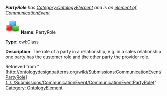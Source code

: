 ___PartyRole__ has [Category:OntologyElement](../../Category/OntologyElement "Category:OntologyElement") and is an [element of](../../Property/ElementOf "Property:ElementOf") [CommunicationEvent](../../Submissions/CommunicationEvent "Submissions:CommunicationEvent")_


  




[![Class](../../images/thumb/2/27/Class.gif/45px-Class.gif)](../../Image/Class.gif "Class")
__Name__: PartyRole 


__Type:__ owl:Class 


__Description__: The role of a party in a relationship, e.g. in a sales relationship one party has the customer role and the other party the provider role. 





Retrieved from "[http://ontologydesignpatterns.org/wiki/Submissions:CommunicationEvent/PartyRole](../../Submissions/CommunicationEvent/CommunicationEventPartyRole)"
 [Category](http://ontologydesignpatterns.org/wiki/Special:Categories "Special:Categories"): [OntologyElement](../../Category/OntologyElement "Category:OntologyElement")